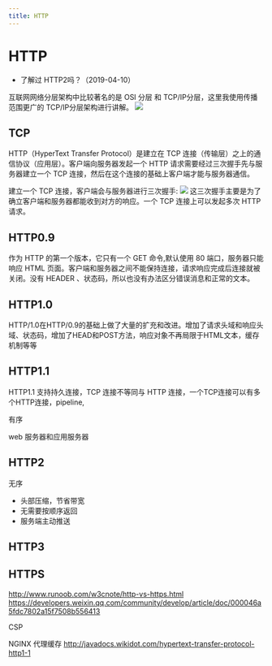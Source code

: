 ```yaml
---
title: HTTP
---
```

# HTTP

- 了解过 HTTP2吗？（2019-04-10）

互联网网络分层架构中比较著名的是 OSI 分层 和 TCP/IP分层，这里我使用传播范围更广的 TCP/IP分层架构进行讲解。
![](/better/browser/http.jpg)

## TCP

HTTP（HyperText Transfer Protocol）是建立在 TCP 连接（传输层）之上的通信协议（应用层）。客户端向服务器发起一个 HTTP 请求需要经过三次握手先与服务器建立一个 TCP 连接，然后在这个连接的基础上客户端才能与服务器通信。

建立一个 TCP 连接，客户端会与服务器进行三次握手:
![](/better/browser/http/0.jpg)
这三次握手主要是为了确立客户端和服务器都能收到对方的响应。一个 TCP 连接上可以发起多次 HTTP 请求。

## HTTP0.9
作为 HTTP 的第一个版本，它只有一个 GET 命令,默认使用 80 端口，服务器只能响应 HTML 页面。客户端和服务器之间不能保持连接，请求响应完成后连接就被关闭。没有 HEADER 、状态码，所以也没有办法区分错误消息和正常的文本。



## HTTP1.0

HTTP/1.0在HTTP/0.9的基础上做了大量的扩充和改进。增加了请求头域和响应头域、状态码，增加了HEAD和POST方法，响应对象不再局限于HTML文本，缓存机制等等

## HTTP1.1

HTTP1.1 支持持久连接，TCP 连接不等同与 HTTP 连接，一个TCP连接可以有多个HTTP连接，pipeline,

有序



web 服务器和应用服务器

## HTTP2

无序

- 头部压缩，节省带宽
- 无需要按顺序返回
- 服务端主动推送


## HTTP3






## HTTPS 
http://www.runoob.com/w3cnote/http-vs-https.html
https://developers.weixin.qq.com/community/develop/article/doc/000046a5fdc7802a15f7508b556413




CSP

NGINX 代理缓存
http://javadocs.wikidot.com/hypertext-transfer-protocol-http1-1